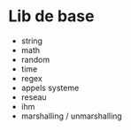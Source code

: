 # Lib de base

- string
- math
- random
- time
- regex
- appels systeme
- reseau
- ihm
- marshalling / unmarshalling
